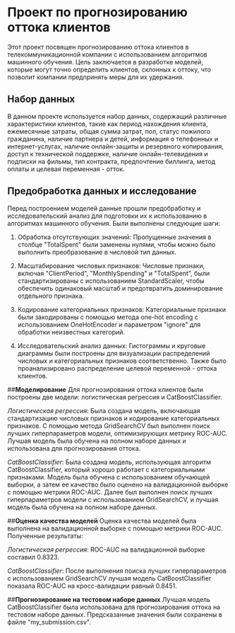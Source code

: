 # **Проект по прогнозированию оттока клиентов**
Этот проект посвящен прогнозированию оттока клиентов в телекоммуникационной компании с использованием алгоритмов машинного обучения. Цель заключается в разработке моделей, которые могут точно определить клиентов, склонных к оттоку, что позволит компании предпринять меры для их удержания.

##  Набор данных
В данном проекте используется набор данных, содержащий различные характеристики клиентов, такие как период нахождения клиента, ежемесячные затраты, общая сумма затрат, пол, статус пожилого гражданина, наличие партнера и детей, информация о телефонных и интернет-услугах, наличие онлайн-защиты и резервного копирования, доступ к технической поддержке, наличие онлайн-телевидения и подписки на фильмы, тип контракта, предпочтение биллинга, метод оплаты и целевая переменная - отток.

##  Предобработка данных и исследование
Перед построением моделей данные прошли предобработку и исследовательский анализ для подготовки их к использованию в алгоритмах машинного обучения. Были выполнены следующие шаги:

1) Обработка отсутствующих значений: Пропущенные значения в столбце "TotalSpent" были заменены нулями, чтобы можно было выполнить преобразование в числовой тип данных.

2) Масштабирование числовых признаков: Числовые признаки, включая "ClientPeriod", "MonthlySpending" и "TotalSpent", были стандартизированы с использованием StandardScaler, чтобы обеспечить одинаковый масштаб и предотвратить доминирование отдельного признака.

3) Кодирование категориальных признаков: Категориальные признаки были закодированы с помощью метода one-hot encoding с использованием OneHotEncoder и параметром "ignore" для обработки неизвестных категорий.

4) Исследовательский анализ данных: Гистограммы и круговые диаграммы были построены для визуализации распределений числовых и категориальных признаков соответственно. Также было проанализировано распределение целевой переменной - оттока клиентов.

##**Моделирование**
Для прогнозирования оттока клиентов были построены две модели: логистическая регрессия и CatBoostClassifier.

*Логистическая регрессия*: Была создана модель, включающая стандартизацию числовых признаков и кодирование категориальных признаков. С помощью метода GridSearchCV был выполнен поиск лучших гиперпараметров модели, оптимизирующих метрику ROC-AUC. Лучшая модель была обучена на полном наборе данных и использована для прогнозирования оттока.

*CatBoostClassifier*: Была создана модель, использующая алгоритм CatBoostClassifier, который хорошо работает с категориальными признаками. Модель была обучена с использованием обучающей выборки, а затем ее качество было оценено на валидационной выборке с помощью метрики ROC-AUC. Далее был выполнен поиск лучших гиперпараметров модели с использованием GridSearchCV, и лучшая модель была обучена на полном наборе данных.

##**Оценка качества моделей**
Оценка качества моделей была выполнена на валидационной выборке с помощью метрики ROC-AUC. Полученные результаты:

*Логистическая регрессия*: ROC-AUC на валидационной выборке составил 0.8323.

*CatBoostClassifier*: После выполнения поиска лучших гиперпараметров с использованием GridSearchCV лучшая модель CatBoostClassifier показала ROC-AUC на кросс-валидации равный 0.8451.

##**Прогнозирование на тестовом наборе данных**
Лучшая модель CatBoostClassifier была использована для прогнозирования оттока на тестовом наборе данных. Предсказанные значения были сохранены в файле "my_submission.csv". 
